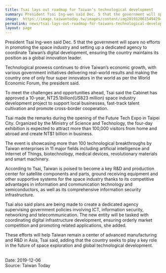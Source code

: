 ```yaml
---
title: Tsai lays out roadmap for Taiwan’s technological development
summary: President Tsai Ing-wen said Dec. 5 that the government will spare no efforts in promoting the space industry and setting up a dedicated agency to coordinate Taiwan’s digital development, ensuring the country maintains its position as a global innovation leader.
image:  https://image.taiwantoday.tw/images/content/img20191206154942946_800.jpg
permalink: news/tsai-lays-out-roadmap-for-taiwans-technological-development/
layout: page
---
```

President Tsai Ing-wen said Dec. 5 that the government will spare no efforts in promoting the space industry and setting up a dedicated agency to coordinate Taiwan’s digital development, ensuring the country maintains its position as a global innovation leader.
 
Technological prowess continues to drive Taiwan’s economic growth, with various government initiatives delivering real-world results and making the country one of only four super innovators in the world as per the World Economic Forum, the president said.
 
To meet the challenges and opportunities ahead, Tsai said the Cabinet has approved a 10-year, NT$25.1 billion (US$823 million) space industry development project to support local businesses, fast-track talent cultivation and promote cross-border cooperation.
 
Tsai made the remarks during the opening of the Future Tech Expo in Taipei City. Organized by the Ministry of Science and Technology, the four-day exhibition is expected to attract more than 100,000 visitors from home and abroad and create NT$1 billion in business.
 
The event is showcasing more than 100 technological breakthroughs by Taiwan enterprises in 11 major fields including artificial intelligence and Internet of Things, biotechnology, medical devices, revolutionary materials and smart machinery.
 
According to Tsai, Taiwan is poised to become a key R&D and production center for satellite components and parts, ground receiving equipment and other supportive systems for the space industry thanks to its competitive advantages in information and communication technology and semiconductors, as well as its comprehensive information security infrastructure.
 
Tsai also said plans are being made to create a dedicated agency supervising government policies involving ICT, information security, networking and telecommunication. The new entity will be tasked with coordinating digital infrastructure development, ensuring orderly market competition and promoting related applications, she added.
 
These efforts will help Taiwan remain a center of advanced manufacturing and R&D in Asia, Tsai said, adding that the country seeks to play a key role in the future of space exploration and global technological development. 

<br/>
Date: 2019-12-06
<br/>
Source: Taiwan Today
